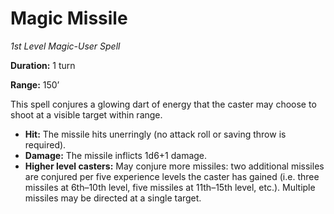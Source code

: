 # Magic Missile

*1st Level Magic-User Spell*

**Duration:** 1 turn

**Range:** 150’

This spell conjures a glowing dart of energy that the caster may choose to shoot at a visible target within range.

- **Hit:** The missile hits unerringly (no attack roll or saving throw is required).
- **Damage:** The missile inflicts 1d6+1 damage.
- **Higher level casters:** May conjure more missiles: two additional missiles are conjured per five experience levels the caster has gained (i.e. three missiles at 6th–10th level, five missiles at 11th–15th level, etc.). Multiple missiles may be directed at a single target.